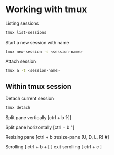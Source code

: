 # Working with tmux

Listing sessions

```sh
tmux list-sessions
```

Start a new session with name

```sh
tmux new-session -s <session-name>
```

Attach session

```sh
tmux a -t <session-name>
```

## Within tmux session

Detach current session

```sh
tmux detach
```

Split pane vertically [ctrl + b %]

Split pane  horizontally [ctrl + b "]

Resizing pane [ctrl + b :resize-pane (U, D, L, R) #]

Scrolling [ ctrl + b + [ ]
   exit scrolling [ ctrl + c ]
